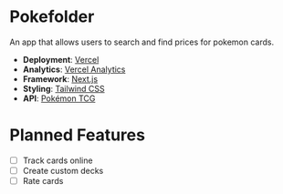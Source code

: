 # Pokefolder

An app that allows users to search and find prices for pokemon cards. 

- **Deployment**: [Vercel](https://vercel.com)
- **Analytics**: [Vercel Analytics](https://vercel.com/analytics)
- **Framework**: [Next.js](https://nextjs.org/)
- **Styling**: [Tailwind CSS](https://tailwindcss.com)
- **API**: [Pokémon TCG](https://pokemontcg.io)

# __Planned Features__
- [ ] Track cards online
- [ ] Create custom decks
- [ ] Rate cards
